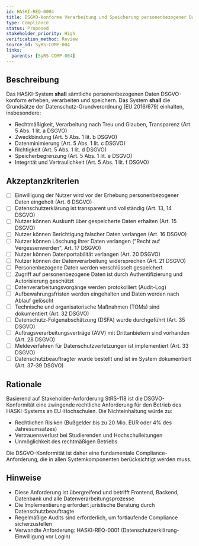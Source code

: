 ```yaml
---
id: HASKI-REQ-0004
title: DSGVO-konforme Verarbeitung und Speicherung personenbezogener Daten
type: Compliance
status: Proposed
stakeholder_priority: High
verification_method: Review
source_id: SyRS-COMP-004
links:
  parents: [SyRS-COMP-004]
---
```


## Beschreibung

Das HASKI-System **shall** sämtliche personenbezogenen Daten DSGVO-konform erheben, verarbeiten und speichern. Das System **shall** die Grundsätze der Datenschutz-Grundverordnung (EU 2016/679) einhalten, insbesondere:

- Rechtmäßigkeit, Verarbeitung nach Treu und Glauben, Transparenz (Art. 5 Abs. 1 lit. a DSGVO)
- Zweckbindung (Art. 5 Abs. 1 lit. b DSGVO)
- Datenminimierung (Art. 5 Abs. 1 lit. c DSGVO)
- Richtigkeit (Art. 5 Abs. 1 lit. d DSGVO)
- Speicherbegrenzung (Art. 5 Abs. 1 lit. e DSGVO)
- Integrität und Vertraulichkeit (Art. 5 Abs. 1 lit. f DSGVO)

## Akzeptanzkriterien

- [ ] Einwilligung der Nutzer wird vor der Erhebung personenbezogener Daten eingeholt (Art. 6 DSGVO)
- [ ] Datenschutzerklärung ist transparent und vollständig (Art. 13, 14 DSGVO)
- [ ] Nutzer können Auskunft über gespeicherte Daten erhalten (Art. 15 DSGVO)
- [ ] Nutzer können Berichtigung falscher Daten verlangen (Art. 16 DSGVO)
- [ ] Nutzer können Löschung ihrer Daten verlangen ("Recht auf Vergessenwerden", Art. 17 DSGVO)
- [ ] Nutzer können Datenportabilität verlangen (Art. 20 DSGVO)
- [ ] Nutzer können der Datenverarbeitung widersprechen (Art. 21 DSGVO)
- [ ] Personenbezogene Daten werden verschlüsselt gespeichert
- [ ] Zugriff auf personenbezogene Daten ist durch Authentifizierung und Autorisierung geschützt
- [ ] Datenverarbeitungsvorgänge werden protokolliert (Audit-Log)
- [ ] Aufbewahrungsfristen werden eingehalten und Daten werden nach Ablauf gelöscht
- [ ] Technische und organisatorische Maßnahmen (TOMs) sind dokumentiert (Art. 32 DSGVO)
- [ ] Datenschutz-Folgenabschätzung (DSFA) wurde durchgeführt (Art. 35 DSGVO)
- [ ] Auftragsverarbeitungsverträge (AVV) mit Drittanbietern sind vorhanden (Art. 28 DSGVO)
- [ ] Meldeverfahren für Datenschutzverletzungen ist implementiert (Art. 33 DSGVO)
- [ ] Datenschutzbeauftragter wurde bestellt und ist im System dokumentiert (Art. 37-39 DSGVO)

## Rationale

Basierend auf Stakeholder-Anforderung StRS-118 ist die DSGVO-Konformität eine zwingende rechtliche Anforderung für den Betrieb des HASKI-Systems an EU-Hochschulen. Die Nichteinhaltung würde zu:
- Rechtlichen Risiken (Bußgelder bis zu 20 Mio. EUR oder 4% des Jahresumsatzes)
- Vertrauensverlust bei Studierenden und Hochschulleitungen
- Unmöglichkeit des rechtmäßigen Betriebs

Die DSGVO-Konformität ist daher eine fundamentale Compliance-Anforderung, die in allen Systemkomponenten berücksichtigt werden muss.

## Hinweise

- Diese Anforderung ist übergreifend und betrifft Frontend, Backend, Datenbank und alle Datenverarbeitungsprozesse
- Die Implementierung erfordert juristische Beratung durch Datenschutzbeauftragte
- Regelmäßige Audits sind erforderlich, um fortlaufende Compliance sicherzustellen
- Verwandte Anforderung: HASKI-REQ-0001 (Datenschutzerklärung-Einwilligung vor Login)

